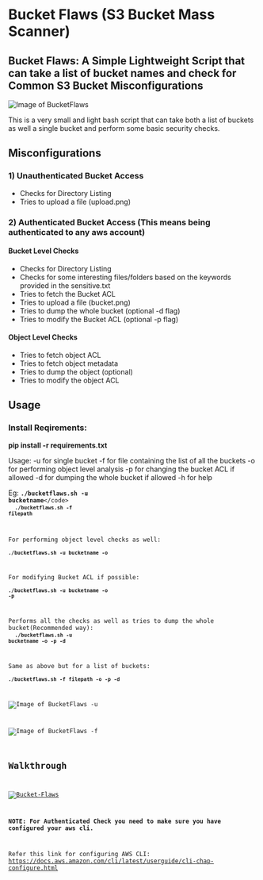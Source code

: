# Bucket Flaws (S3 Bucket Mass Scanner)
## Bucket Flaws: A Simple Lightweight Script that can take a list of bucket names and check for Common S3 Bucket Misconfigurations

![Image of BucketFlaws](https://github.com/nikhil1232/Bucket-Flaws/blob/master/images/upload.png)


This is a very small and light bash script that can take both a list of buckets as well a single bucket and perform some basic security checks.

## Misconfigurations

### 1) Unauthenticated Bucket Access

- Checks for Directory Listing
- Tries to upload a file (upload.png)

### 2) Authenticated Bucket Access (This means being authenticated to any aws account)

#### Bucket Level Checks

- Checks for Directory Listing
- Checks for some interesting files/folders based on the keywords provided in the sensitive.txt
- Tries to fetch the Bucket ACL
- Tries to upload a file (bucket.png)
- Tries to dump the whole bucket (optional -d flag)
- Tries to modify the Bucket ACL (optional -p flag)

#### Object Level Checks

- Tries to fetch object ACL
- Tries to fetch object metadata
- Tries to dump the object (optional)
- Tries to modify the object ACL

## Usage

### Install Reqirements:
**pip install -r requirements.txt**

Usage:
-u for single bucket
-f for file containing the list of all the buckets
-o for performing object level analysis
-p for changing the bucket ACL if allowed
-d for dumping the whole bucket if allowed
-h for help

Eg: <code>**./bucketflaws.sh -u bucketname**\</code></br>
   <code> **./bucketflaws.sh -f filepath**</code></br>

For performing object level checks as well:<br/>
    <code>**./bucketflaws.sh -u bucketname -o**</code></br>

For modifying Bucket ACL if possible:<br/>
    <code>**./bucketflaws.sh -u bucketname -o -p**</code></br>

Performs all the checks as well as tries to dump the whole bucket(Recommended way):<br/>
   <code> **./bucketflaws.sh -u bucketname -o -p -d**</code></br>

Same as above but for a list of buckets:<br/>
   <code> **./bucketflaws.sh -f filepath -o -p -d**</code></br>



![Image of BucketFlaws -u](https://raw.githubusercontent.com/nikhil1232/Bucket-Flaws/master/images/bucket.png)

![Image of BucketFlaws -f](https://raw.githubusercontent.com/nikhil1232/Bucket-Flaws/master/images/bucket-list.png)

## Walkthrough

[![Bucket-Flaws](https://i.ibb.co/ZS8YtG8/https-drive-google.jpg)](https://drive.google.com/file/d/1C56TP4ZB99b6vMcEI8vLxyfCHE-kCUgR/preview "Bucket-Flaws")

**NOTE: For Authenticated Check you need to make sure you have configured your aws cli.**

Refer this link for configuring AWS CLI:
https://docs.aws.amazon.com/cli/latest/userguide/cli-chap-configure.html





